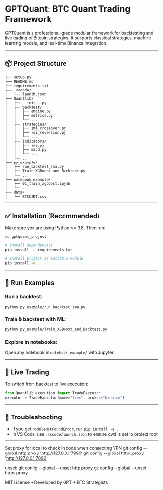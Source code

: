 # GPTQuant: BTC Quant Trading Framework

GPTQuant is a professional-grade modular framework for backtesting and live trading of Bitcoin strategies. It supports classical strategies, machine learning models, and real-time Binance integration.

---

## 📦 Project Structure

```
├── setup.py
├── README.md
├── requirements.txt
├── .vscode/
│   └── launch.json
├── Quantlib/
│   ├── __init__.py
│   ├── backtest/
│   │   ├── engine.py
│   │   ├── metrics.py
│   │   └── ...
│   ├── strategies/
│   │   ├── sma_crossover.py
│   │   ├── rsi_reversion.py
│   │   └── ...
│   ├── indicators/
│   │   ├── sma.py
│   │   ├── macd.py
│   │   └── ...
│   └── ...
├── py_example/
│   ├── run_backtest_sma.py
│   ├── Train_XGBoost_and_Backtest.py
│   └── ...
├── notebook_example/
│   ├── 01_train_xgboost.ipynb
│   └── ...
├── data/
│   └── BTCUSDT.csv

```

---

## ✅ Installation (Recommended)

Make sure you are using Python >= 3.8. Then run:

```bash
cd gptquant_project

# Install dependencies
pip install -r requirements.txt

# Install project as editable module
pip install -e .
```

---

## 🧪 Run Examples

### Run a backtest:
```bash
python py_example/run_backtest_sma.py
```

### Train & backtest with ML:
```bash
python py_example/Train_XGBoost_and_Backtest.py
```

### Explore in notebooks:
Open any notebook in `notebook_example/` with Jupyter.

---

## 📡 Live Trading

To switch from backtest to live execution:

```python
from Quantlib.execution import TradeExecutor
executor = TradeExecutor(mode="live", broker="binance")
```

---

## 🧠 Troubleshooting

- If you get `ModuleNotFoundError`, run `pip install -e .`
- In VS Code, use `.vscode/launch.json` to ensure cwd is set to project root

---
Set proxy for local to check in code when connecting VPN
git config --global http.proxy 'http://127.0.0.1:7890'
git config --global https.proxy 'http://127.0.0.1:7890'

unset:
git config --global --unset http.proxy
git config --global --unset https.proxy

MIT License • Developed by GPT + BTC Strategists